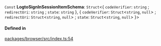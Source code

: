 `Const` **LogtoSignInSessionItemSchema**: `Struct`<{ `codeVerifier`: `string` ; `redirectUri`: `string` ; `state`: `string`  }, { `codeVerifier`: `Struct`<`string`, ``null``\> ; `redirectUri`: `Struct`<`string`, ``null``\> ; `state`: `Struct`<`string`, ``null``\>  }\>

#### Defined in

[packages/browser/src/index.ts:54](https://github.com/logto-io/js/blob/5254dee/packages/browser/src/index.ts#L54)
